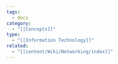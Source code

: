 ```yaml
---
tags:
  - docs
category:
  - "[[Concepts]]"
type:
  - "[[Information Technology]]"
related:
  - "[[content/Wiki/Networking/index]]"
---
```

